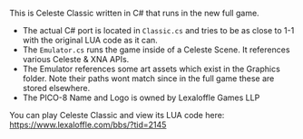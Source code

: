 This is Celeste Classic written in C# that runs in the new full game. 
 - The actual C# port is located in `Classic.cs` and tries to be as close to 1-1 with the original LUA code as it can.
 - The `Emulator.cs` runs the game inside of a Celeste Scene. It references various Celeste & XNA APIs.
 - The Emulator references some art assets which exist in the Graphics folder. Note their paths wont match since in the full game these are stored elsewhere.
 - The PICO-8 Name and Logo is owned by Lexaloffle Games LLP

You can play Celeste Classic and view its LUA code here:
https://www.lexaloffle.com/bbs/?tid=2145